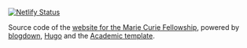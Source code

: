 
[![Netlify Status](https://api.netlify.com/api/v1/badges/1248718c-f2a9-42d0-8b2c-96198c2c3814/deploy-status)](https://app.netlify.com/sites/clirsnow/deploys)



Source code of the [website for the Marie Curie Fellowship](https://clirsnow.netlify.app/), powered by [blogdown](https://github.com/rstudio/blogdown), [Hugo](https://gohugo.io) and the [Academic template](https://github.com/wowchemy/starter-academic).